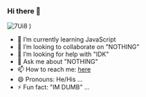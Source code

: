 ### Hi there 👋

![7Ui8](https://user-images.githubusercontent.com/68344298/137011014-b40e3505-d73d-405f-ba1f-0a7dadcde9b5.gif)
)


- 🌱 I’m currently learning JavaScript
- 👯 I’m looking to collaborate on "NOTHING" 
- 🤔 I’m looking for help with "IDK"
- 💬 Ask me about "NOTHING"
- 📫 How to reach me: [here](https://www.instagram.com/aymanooov/) 
- 😄 Pronouns: He/His ...
- ⚡ Fun fact: "IM DUMB" ...
